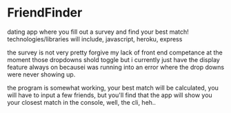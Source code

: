 # FriendFinder
dating app where you fill out a survey and find your best match! technologies/libraries will include, javascript, heroku, express

the survey is not very pretty forgive my lack of front end competance at the moment those dropdowns shold toggle but i currently just have the display feature always on becausei was running into an error where the drop downs were never showing up.

the program is somewhat working, your best match will be calculated, you will have to input a few friends, but you'll find that the app will show you your closest match in the console, well, the cli, heh.. 

